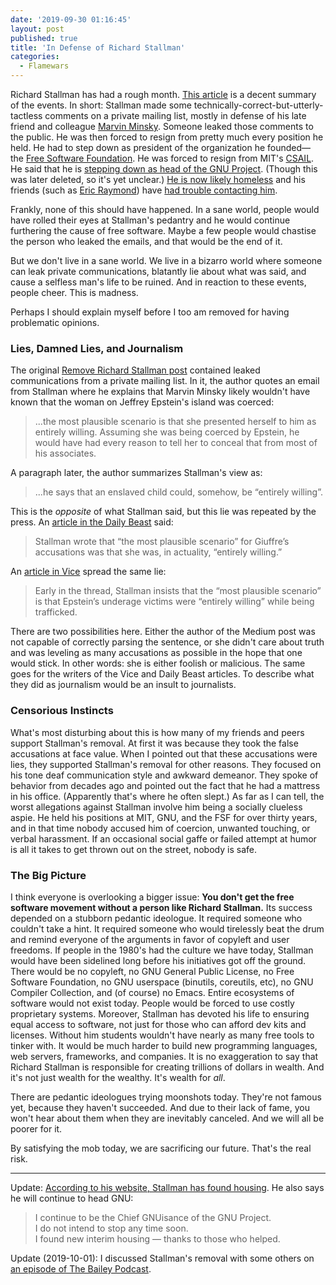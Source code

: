 ```yaml
---
date: '2019-09-30 01:16:45'
layout: post
published: true
title: 'In Defense of Richard Stallman'
categories:
  - Flamewars
---
```


Richard Stallman has had a rough month. [This article](https://itsfoss.com/richard-stallman-controversy/) is a decent summary of the events. In short: Stallman made some technically-correct-but-utterly-tactless comments on a private mailing list, mostly in defense of his late friend and colleague [Marvin Minsky](https://en.wikipedia.org/wiki/Marvin_Minsky). Someone leaked those comments to the public. He was then forced to resign from pretty much every position he held. He had to step down as president of the organization he founded&mdash; the [Free Software Foundation](https://en.wikipedia.org/wiki/Free_Software_Foundation). He was forced to resign from MIT's [CSAIL](https://en.wikipedia.org/wiki/MIT_Computer_Science_and_Artificial_Intelligence_Laboratory). He said that he is [stepping down as head of the GNU Project](https://archive.is/wHrTo#selection-269.0-275.1). (Though this was later deleted, so it's yet unclear.) [He is now likely homeless](https://archive.is/xt8sK) and his friends (such as [Eric Raymond](https://en.wikipedia.org/wiki/Eric_S._Raymond)) have [had trouble contacting him](https://archive.is/emKyT#selection-57151.0-57151.25).

Frankly, none of this should have happened. In a sane world, people would have rolled their eyes at Stallman's pedantry and he would continue furthering the cause of free software. Maybe a few people would chastise the person who leaked the emails, and that would be the end of it.

But we don't live in a sane world. We live in a bizarro world where someone can leak private communications, blatantly lie about what was said, and cause a selfless man's life to be ruined. And in reaction to these events, people cheer. This is madness.

Perhaps I should explain myself before I too am removed for having problematic opinions.


### Lies, Damned Lies, and Journalism

The original [Remove Richard Stallman post](https://medium.com/@selamie/remove-richard-stallman-fec6ec210794) contained leaked communications from a private mailing list. In it, the author quotes an email from Stallman where he explains that Marvin Minsky likely wouldn't have known that the woman on Jeffrey Epstein's island was coerced:

> ...the most plausible scenario is that she presented herself to him as entirely willing. Assuming she was being coerced by Epstein, he would have had every reason to tell her to conceal that from most of his associates.

A paragraph later, the author summarizes Stallman's view as:

> ...he says that an enslaved child could, somehow, be “entirely willing”.

This is the *opposite* of what Stallman said, but this lie was repeated by the press. An [article in the Daily Beast](https://www.thedailybeast.com/famed-mit-computer-scientist-richard-stallman-defends-epstein-victims-were-entirely-willing) said:

> Stallman wrote that “the most plausible scenario” for Giuffre’s accusations was that she was, in actuality, “entirely willing.”

An [article in Vice](https://www.vice.com/en_us/article/9ke3ke/famed-computer-scientist-richard-stallman-described-epstein-victims-as-entirely-willing) spread the same lie:

> Early in the thread, Stallman insists that the “most plausible scenario” is that Epstein’s underage victims were “entirely willing” while being trafficked. 

There are two possibilities here. Either the author of the Medium post was not capable of correctly parsing the sentence, or she didn't care about truth and was leveling as many accusations as possible in the hope that one would stick. In other words: she is either foolish or malicious. The same goes for the writers of the Vice and Daily Beast articles. To describe what they did as journalism would be an insult to journalists.


### Censorious Instincts

What's most disturbing about this is how many of my friends and peers support Stallman's removal. At first it was because they took the false accusations at face value. When I pointed out that these accusations were lies, they supported Stallman's removal for other reasons. They focused on his tone deaf communication style and awkward demeanor. They spoke of behavior from decades ago and pointed out the fact that he had a mattress in his office. (Apparently that's where he often slept.) As far as I can tell, the worst allegations against Stallman involve him being a socially clueless aspie. He held his positions at MIT, GNU, and the FSF for over thirty years, and in that time nobody accused him of coercion, unwanted touching, or verbal harassment. If an occasional social gaffe or failed attempt at humor is all it takes to get thrown out on the street, nobody is safe.


### The Big Picture

I think everyone is overlooking a bigger issue: **You don't get the free software movement without a person like Richard Stallman.** Its success depended on a stubborn pedantic ideologue. It required someone who couldn't take a hint. It required someone who would tirelessly beat the drum and remind everyone of the arguments in favor of copyleft and user freedoms. If people in the 1980's had the culture we have today, Stallman would have been sidelined long before his initiatives got off the ground. There would be no copyleft, no GNU General Public License, no Free Software Foundation, no GNU userspace (binutils, coreutils, etc), no GNU Compiler Collection, and (of course) no Emacs. Entire ecosystems of software would not exist today. People would be forced to use costly proprietary systems. Moreover, Stallman has devoted his life to ensuring equal access to software, not just for those who can afford dev kits and licenses. Without him students wouldn't have nearly as many free tools to tinker with. It would be much harder to build new programming languages, web servers, frameworks, and companies. It is no exaggeration to say that Richard Stallman is responsible for creating trillions of dollars in wealth. And it's not just wealth for the wealthy. It's wealth for *all*.

There are pedantic ideologues trying moonshots today. They're not famous yet, because they haven't succeeded. And due to their lack of fame, you won't hear about them when they are inevitably canceled. And we will all be poorer for it.

By satisfying the mob today, we are sacrificing our future. That's the real risk.

---

Update: [According to his website, Stallman has found housing](https://archive.is/nRAqB). He also says he will continue to head GNU:

> I continue to be the Chief GNUisance of the GNU Project.  
> I do not intend to stop any time soon.  
> I found new interim housing — thanks to those who helped.  

Update (2019-10-01): I discussed Stallman's removal with some others on [an episode of The Bailey Podcast](https://soundcloud.com/thebaileypodcast/e006).

